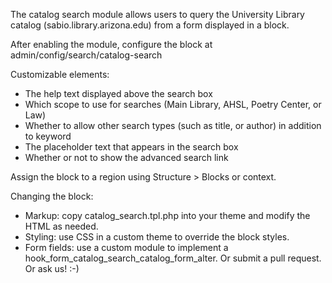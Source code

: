 The catalog search module allows users to query the University Library catalog (sabio.library.arizona.edu) from a form displayed in a block.

After enabling the module, configure the block at admin/config/search/catalog-search

Customizable elements:
* The help text displayed above the search box
* Which scope to use for searches (Main Library, AHSL, Poetry Center, or Law)
* Whether to allow other search types (such as title, or author) in addition to keyword
* The placeholder text that appears in the search box
* Whether or not to show the advanced search link

Assign the block to a region using Structure > Blocks or context.

Changing the block:
* Markup: copy catalog_search.tpl.php into your theme and modify the HTML as needed.
* Styling: use CSS in a custom theme to override the block styles.
* Form fields: use a custom module to implement a hook_form_catalog_search_catalog_form_alter. Or submit a pull request. Or ask us! :-)
